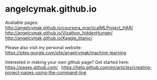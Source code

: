 # angelcymak.github.io

Avaliable pages:  
http://angelcymak.github.io/coursera_practicalMLProject_HAR/  
http://angelcymak.github.io/Vizathon_hiddenHunger/  
http://angelcymak.github.io/Kaggle_titanic/


Please also visit my personal website:  
https://sites.google.com/site/angelcymak/machine-learning

Interested in making your own github page? Get started here:  
https://pages.github.com/ . 
https://help.github.com/en/articles/creating-project-pages-using-the-command-line
